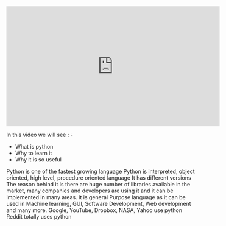 <iframe width="560" height="315" src="https://www.youtube.com/embed/hEgO047GxaQ" title="YouTube video player" frameborder="0" allow="accelerometer; autoplay; clipboard-write; encrypted-media; gyroscope; picture-in-picture" allowfullscreen></iframe>

In this video we will see : -

- What is python
- Why to learn it
- Why it is so useful

Python is one of the fastest growing language Python is interpreted, object oriented, high level, procedure oriented language It has different versions The reason behind it is there are huge number of libraries available in the market, many companies and developers are using it and it can be implemented in many areas. It is general Purpose language as it can be used in Machine learning, GUI, Software Development, Web development and many more. Google, YouTube, Dropbox, NASA, Yahoo use python Reddit totally uses python
